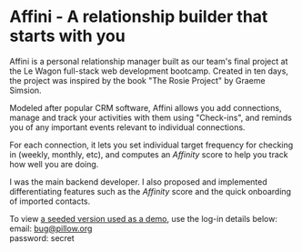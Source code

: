 # Affini - A relationship builder that starts with you

Affini is a personal relationship manager built as our team's final project at the Le Wagon full-stack web development bootcamp. Created in ten days, the project was inspired by the book "The Rosie Project" by Graeme Simsion.

Modeled after popular CRM software, Affini allows you add connections, manage and track your activities with them using "Check-ins", and reminds you of any important events relevant to individual connections.

For each connection, it lets you set individual target frequency for checking in (weekly, monthly, etc), and computes an *Affinity* score to help you track how well you are doing.

I was the main backend developer. I also proposed and implemented differentiating features such as the *Affinity* score and the quick onboarding of imported contacts.

To view [a seeded version used as a demo](https://affini-demo.herokuapp.com/), use the log-in details below:
</br>email: bug@pillow.org
</br>password: secret
